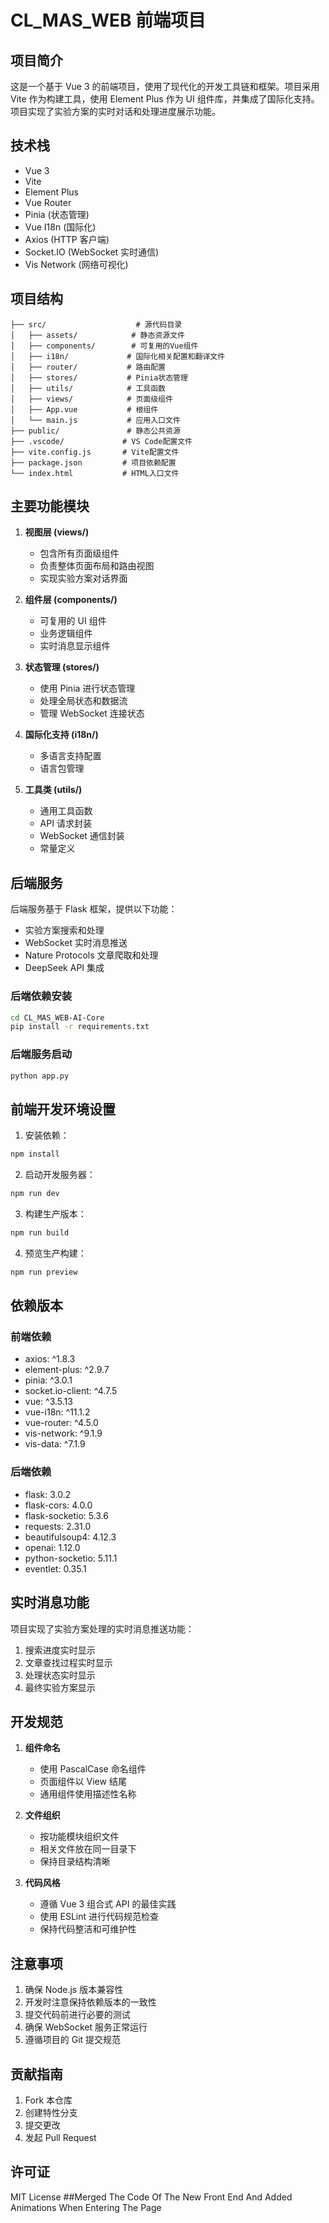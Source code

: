 # CL_MAS_WEB 前端项目

## 项目简介

这是一个基于 Vue 3 的前端项目，使用了现代化的开发工具链和框架。项目采用 Vite 作为构建工具，使用 Element Plus 作为 UI 组件库，并集成了国际化支持。项目实现了实验方案的实时对话和处理进度展示功能。

## 技术栈

- Vue 3
- Vite
- Element Plus
- Vue Router
- Pinia (状态管理)
- Vue I18n (国际化)
- Axios (HTTP 客户端)
- Socket.IO (WebSocket 实时通信)
- Vis Network (网络可视化)

## 项目结构

```
├── src/                    # 源代码目录
│   ├── assets/            # 静态资源文件
│   ├── components/        # 可复用的Vue组件
│   ├── i18n/             # 国际化相关配置和翻译文件
│   ├── router/           # 路由配置
│   ├── stores/           # Pinia状态管理
│   ├── utils/            # 工具函数
│   ├── views/            # 页面级组件
│   ├── App.vue           # 根组件
│   └── main.js           # 应用入口文件
├── public/               # 静态公共资源
├── .vscode/             # VS Code配置文件
├── vite.config.js       # Vite配置文件
├── package.json         # 项目依赖配置
└── index.html           # HTML入口文件
```

## 主要功能模块

1. **视图层 (views/)**

   - 包含所有页面级组件
   - 负责整体页面布局和路由视图
   - 实现实验方案对话界面

2. **组件层 (components/)**

   - 可复用的 UI 组件
   - 业务逻辑组件
   - 实时消息显示组件

3. **状态管理 (stores/)**

   - 使用 Pinia 进行状态管理
   - 处理全局状态和数据流
   - 管理 WebSocket 连接状态

4. **国际化支持 (i18n/)**

   - 多语言支持配置
   - 语言包管理

5. **工具类 (utils/)**
   - 通用工具函数
   - API 请求封装
   - WebSocket 通信封装
   - 常量定义

## 后端服务

后端服务基于 Flask 框架，提供以下功能：

- 实验方案搜索和处理
- WebSocket 实时消息推送
- Nature Protocols 文章爬取和处理
- DeepSeek API 集成

### 后端依赖安装

```bash
cd CL_MAS_WEB-AI-Core
pip install -r requirements.txt
```

### 后端服务启动

```bash
python app.py
```

## 前端开发环境设置

1. 安装依赖：

```bash
npm install
```

2. 启动开发服务器：

```bash
npm run dev
```

3. 构建生产版本：

```bash
npm run build
```

4. 预览生产构建：

```bash
npm run preview
```

## 依赖版本

### 前端依赖

- axios: ^1.8.3
- element-plus: ^2.9.7
- pinia: ^3.0.1
- socket.io-client: ^4.7.5
- vue: ^3.5.13
- vue-i18n: ^11.1.2
- vue-router: ^4.5.0
- vis-network: ^9.1.9
- vis-data: ^7.1.9

### 后端依赖

- flask: 3.0.2
- flask-cors: 4.0.0
- flask-socketio: 5.3.6
- requests: 2.31.0
- beautifulsoup4: 4.12.3
- openai: 1.12.0
- python-socketio: 5.11.1
- eventlet: 0.35.1

## 实时消息功能

项目实现了实验方案处理的实时消息推送功能：

1. 搜索进度实时显示
2. 文章查找过程实时显示
3. 处理状态实时显示
4. 最终实验方案显示

## 开发规范

1. **组件命名**

   - 使用 PascalCase 命名组件
   - 页面组件以 View 结尾
   - 通用组件使用描述性名称

2. **文件组织**

   - 按功能模块组织文件
   - 相关文件放在同一目录下
   - 保持目录结构清晰

3. **代码风格**
   - 遵循 Vue 3 组合式 API 的最佳实践
   - 使用 ESLint 进行代码规范检查
   - 保持代码整洁和可维护性

## 注意事项

1. 确保 Node.js 版本兼容性
2. 开发时注意保持依赖版本的一致性
3. 提交代码前进行必要的测试
4. 确保 WebSocket 服务正常运行
5. 遵循项目的 Git 提交规范

## 贡献指南

1. Fork 本仓库
2. 创建特性分支
3. 提交更改
4. 发起 Pull Request

## 许可证

MIT License
##Merged The Code Of The New Front End And Added Animations When Entering The Page
